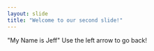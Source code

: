 ```yaml
---
layout: slide
title: "Welcome to our second slide!"
---
```

"My Name is Jeff"
Use the left arrow to go back!
